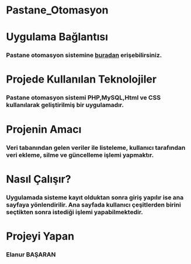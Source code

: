 # Pastane_Otomasyon
# Uygulama Bağlantısı
### Pastane otomasyon sistemine [buradan](elanurbasaran.eu5.org) erişebilirsiniz.
# Projede Kullanılan Teknolojiler
### Pastane otomasyon sistemi PHP,MySQL,Html ve CSS kullanılarak geliştirilmiş bir uygulamadır.
# Projenin Amacı
### Veri tabanından gelen veriler ile listeleme, kullanıcı tarafından veri ekleme, silme ve güncelleme işlemi yapmaktır.
# Nasıl Çalışır?
### Uygulamada sisteme kayıt olduktan sonra giriş yapılır ise ana sayfaya yönlendirilir. Ana sayfada kullanıcı çeşitlerden birini seçtikten sonra istediği işlemi yapabilmektedir.
# Projeyi Yapan
### Elanur BAŞARAN
